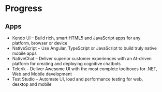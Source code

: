 # Progress

## Apps

- Kendo UI – Build rich, smart HTML5 and JavaScript apps for any platform, browser or device
- NativeScript – Use Angular, TypeScript or JavaScript to build truly native mobile apps
- NativeChat – Deliver superior customer experiences with an AI-driven platform for creating and deploying cognitive chatbots
- Telerik – Deliver Awesome UI with the most complete toolboxes for .NET, Web and Mobile development
- Test Studio – Automate UI, load and performance testing for web, desktop and mobile